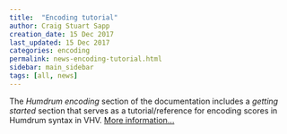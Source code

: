 ```yaml
---
title:  "Encoding tutorial"
author: Craig Stuart Sapp
creation_date: 15 Dec 2017
last_updated: 15 Dec 2017
categories: encoding 
permalink: news-encoding-tutorial.html
sidebar: main_sidebar
tags: [all, news]
---
```


The *Humdrum encoding* section of the documentation includes
a *getting started* section that serves as a tutorial/reference
for encoding scores in Humdrum syntax in VHV.  [More information...](/humdrum/getting_started)



